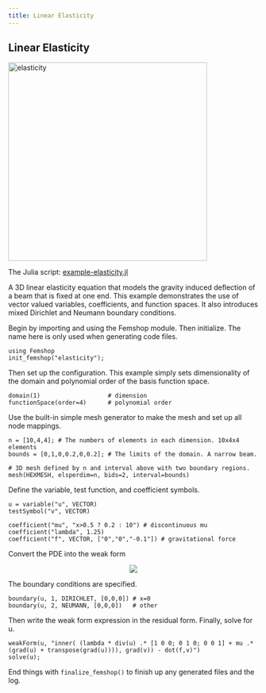 ```yaml
---
title: Linear Elasticity
---
```


## Linear Elasticity

<img src="images/elasticity.png" alt="elasticity" width="400">

The Julia script: <a href="https://github.com/paralab/femshop/blob/master/src/examples/example-elasticity.jl">example-elasticity.jl</a>

A 3D linear elasticity equation that models the gravity induced deflection of a beam that is fixed at one end. This example demonstrates the use of vector valued variables, coefficients, and function spaces. It also introduces mixed Dirichlet and Neumann boundary conditions.

Begin by importing and using the Femshop module. Then initialize. The name here is only used when generating code files.
```
using Femshop
init_femshop("elasticity");
```
Then set up the configuration. This example simply sets dimensionality of the domain and polynomial order of the basis function space.
```
domain(1)                  	# dimension
functionSpace(order=4) 		# polynomial order
```
Use the built-in simple mesh generator to make the mesh and set up all node mappings.
```
n = [10,4,4]; # The numbers of elements in each dimension. 10x4x4 elements
bounds = [0,1,0,0.2,0,0.2]; # The limits of the domain. A narrow beam.

# 3D mesh defined by n and interval above with two boundary regions.
mesh(HEXMESH, elsperdim=n, bids=2, interval=bounds) 
```
Define the variable, test function, and coefficient symbols.
```
u = variable("u", VECTOR)
testSymbol("v", VECTOR)

coefficient("mu", "x>0.5 ? 0.2 : 10") # discontinuous mu
coefficient("lambda", 1.25)
coefficient("f", VECTOR, ["0","0","-0.1"]) # gravitational force
```
Convert the PDE
into the weak form
<div align="center"><img src="https://render.githubusercontent.com/render/math?math=((\lambda%20\nabla%20\cdot%20uI%2B\mu%20(\nabla%20u%2B\nabla%20u^{T})):\nabla%20v))=(f\cdot%20v)"> </div>

The boundary conditions are specified.
```
boundary(u, 1, DIRICHLET, [0,0,0]) # x=0
boundary(u, 2, NEUMANN, [0,0,0])   # other
```
Then write the weak form expression in the residual form. Finally, solve for u.
```
weakForm(u, "inner( (lambda * div(u) .* [1 0 0; 0 1 0; 0 0 1] + mu .* (grad(u) + transpose(grad(u)))), grad(v)) - dot(f,v)")
solve(u);
```
End things with `finalize_femshop()` to finish up any generated files and the log.